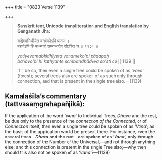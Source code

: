 +++
title = "0823 Verse 1139"

+++
> **Sanskrit text, Unicode transliteration and English translation by Ganganath Jha:** 
>
> यद्येवमभिधीयेत वनमेकोऽपि पादपः ।  
> बहवोऽपि हि कथ्यन्ते सम्बन्धादेव सोऽस्ति च ॥ ११३९ ॥ 
>
> *yadyevamabhidhīyeta vanameko'pi pādapaḥ* \|  
> *bahavo'pi hi kathyante sambandhādeva so'sti ca* \|\| 1139 \|\| 
>
> If it be so, then even a single tree could be spoken of as ‘*vana*’ (forest); several trees also are spoken of as such only through connection, and that is present in the single tree also.—(1139)



## Kamalaśīla’s commentary (tattvasaṃgrahapañjikā):

If the application of the word ‘*vana*’ to Individual Trees, *Dhava* and the rest, be due only to the presence of the *connection of the Connected*, or of *Connection* itself, then even a single tree could be spoken of as ‘*Vana*’; as the basis of the application would be present there. For instance, even the several trees—*Dhava* and the rest—are spoken of as ‘*Vana*’, only through the connection of the Number of the Universal,—and not through anything else; and this connection is present in the single Tree also;—why then should this also not be spoken of as ‘*vana*’?—(1139)


